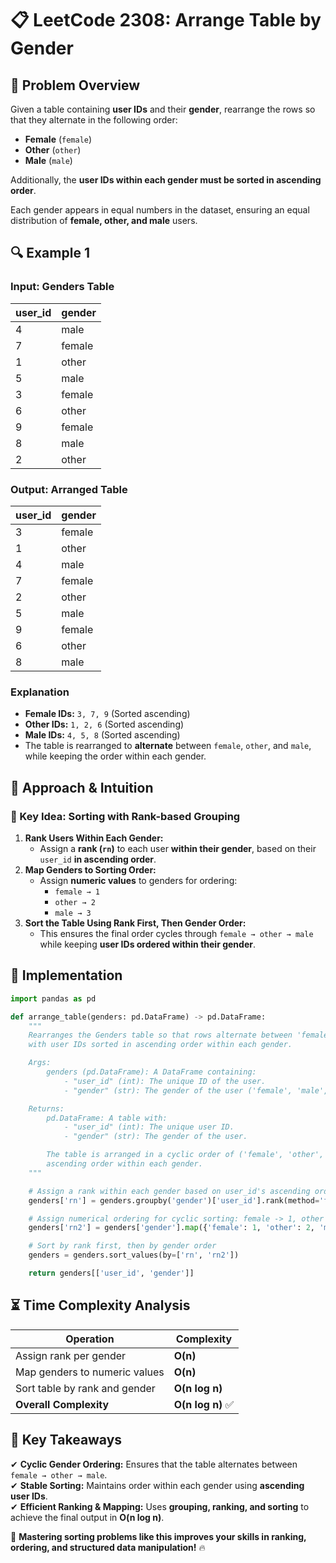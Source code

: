 # 📋 **LeetCode 2308: Arrange Table by Gender**  

## 📌 **Problem Overview**  

Given a table containing **user IDs** and their **gender**, rearrange the rows so that they alternate in the following order:  

- **Female** (`female`)
- **Other** (`other`)
- **Male** (`male`)

Additionally, the **user IDs within each gender must be sorted in ascending order**.  

Each gender appears in equal numbers in the dataset, ensuring an equal distribution of **female, other, and male** users.  

## 🔍 **Example 1**  

### **Input: Genders Table**  

| user_id | gender  |
|---------|--------|
| 4       | male   |
| 7       | female |
| 1       | other  |
| 5       | male   |
| 3       | female |
| 6       | other  |
| 9       | female |
| 8       | male   |
| 2       | other  |

### **Output: Arranged Table**  

| user_id | gender  |
|---------|--------|
| 3       | female |
| 1       | other  |
| 4       | male   |
| 7       | female |
| 2       | other  |
| 5       | male   |
| 9       | female |
| 6       | other  |
| 8       | male   |

### **Explanation**  
- **Female IDs:** `3, 7, 9` (Sorted ascending)
- **Other IDs:** `1, 2, 6` (Sorted ascending)
- **Male IDs:** `4, 5, 8` (Sorted ascending)
- The table is rearranged to **alternate** between `female`, `other`, and `male`, while keeping the order within each gender.

## 🚀 **Approach & Intuition**  

### **🔹 Key Idea: Sorting with Rank-based Grouping**  

1. **Rank Users Within Each Gender:**  
   - Assign a **rank (`rn`)** to each user **within their gender**, based on their `user_id` **in ascending order**.  
2. **Map Genders to Sorting Order:**  
   - Assign **numeric values** to genders for ordering:  
     - `female → 1`
     - `other → 2`
     - `male → 3`  
3. **Sort the Table Using Rank First, Then Gender Order:**  
   - This ensures the final order cycles through `female → other → male` while keeping **user IDs ordered within their gender**.

## 📝 **Implementation**  

```python
import pandas as pd

def arrange_table(genders: pd.DataFrame) -> pd.DataFrame:
    """
    Rearranges the Genders table so that rows alternate between 'female', 'other', and 'male',
    with user IDs sorted in ascending order within each gender.

    Args:
        genders (pd.DataFrame): A DataFrame containing:
            - "user_id" (int): The unique ID of the user.
            - "gender" (str): The gender of the user ('female', 'male', 'other').

    Returns:
        pd.DataFrame: A table with:
            - "user_id" (int): The unique user ID.
            - "gender" (str): The gender of the user.

        The table is arranged in a cyclic order of ('female', 'other', 'male') while maintaining 
        ascending order within each gender.
    """

    # Assign a rank within each gender based on user_id's ascending order
    genders['rn'] = genders.groupby('gender')['user_id'].rank(method='first', ascending=True).astype(int)

    # Assign numerical ordering for cyclic sorting: female -> 1, other -> 2, male -> 3
    genders['rn2'] = genders['gender'].map({'female': 1, 'other': 2, 'male': 3})

    # Sort by rank first, then by gender order
    genders = genders.sort_values(by=['rn', 'rn2'])

    return genders[['user_id', 'gender']]
```

## ⏳ **Time Complexity Analysis**  

| **Operation**         | **Complexity**  |
|----------------------|----------------|
| Assign rank per gender  | **O(n)** |
| Map genders to numeric values | **O(n)** |
| Sort table by rank and gender | **O(n log n)** |
| **Overall Complexity** | **O(n log n)** ✅ |

## 🎯 **Key Takeaways**  

✔ **Cyclic Gender Ordering:** Ensures that the table alternates between `female → other → male`.  
✔ **Stable Sorting:** Maintains order within each gender using **ascending user IDs**.  
✔ **Efficient Ranking & Mapping:** Uses **grouping, ranking, and sorting** to achieve the final output in **O(n log n)**.  

🚀 **Mastering sorting problems like this improves your skills in ranking, ordering, and structured data manipulation!** 🔥  

